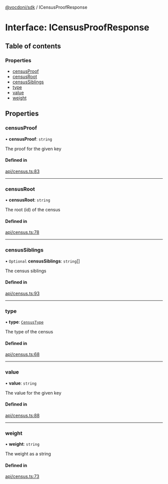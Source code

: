[@vocdoni/sdk](/sdk) / ICensusProofResponse

# Interface: ICensusProofResponse

## Table of contents

### Properties

- [censusProof](ICensusProofResponse#censusproof)
- [censusRoot](ICensusProofResponse#censusroot)
- [censusSiblings](ICensusProofResponse#censussiblings)
- [type](ICensusProofResponse#type)
- [value](ICensusProofResponse#value)
- [weight](ICensusProofResponse#weight)

## Properties

### censusProof

• **censusProof**: `string`

The proof for the given key

#### Defined in

[api/census.ts:83](https://github.com/vocdoni/vocdoni-sdk/blob/9c64446/src/api/census.ts#L83)

___

### censusRoot

• **censusRoot**: `string`

The root (id) of the census

#### Defined in

[api/census.ts:78](https://github.com/vocdoni/vocdoni-sdk/blob/9c64446/src/api/census.ts#L78)

___

### censusSiblings

• `Optional` **censusSiblings**: `string`[]

The census siblings

#### Defined in

[api/census.ts:93](https://github.com/vocdoni/vocdoni-sdk/blob/9c64446/src/api/census.ts#L93)

___

### type

• **type**: [`CensusType`](../enums/CensusType)

The type of the census

#### Defined in

[api/census.ts:68](https://github.com/vocdoni/vocdoni-sdk/blob/9c64446/src/api/census.ts#L68)

___

### value

• **value**: `string`

The value for the given key

#### Defined in

[api/census.ts:88](https://github.com/vocdoni/vocdoni-sdk/blob/9c64446/src/api/census.ts#L88)

___

### weight

• **weight**: `string`

The weight as a string

#### Defined in

[api/census.ts:73](https://github.com/vocdoni/vocdoni-sdk/blob/9c64446/src/api/census.ts#L73)
